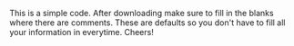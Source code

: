 This is a simple code. After downloading make sure to fill in the blanks where there are comments. These are defaults so you don't have to fill all your information in everytime. Cheers!

